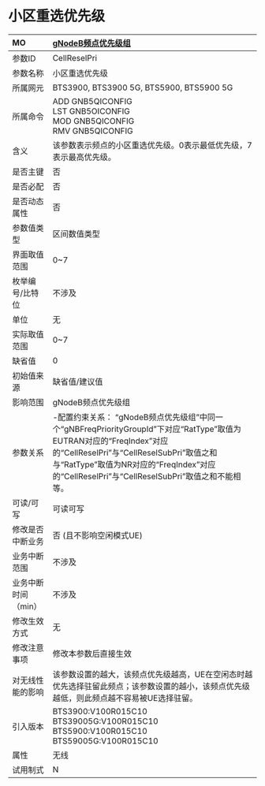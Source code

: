 # 小区重选优先级<table><thread><tr><th align = "left">MO</th><th align = "left"><a href = "index.html#小区重选优先级-5">gNodeB频点优先级组</a></td></tr></thread><tbody><tr><td>参数ID</td><td>CellReselPri</td></tr><tr><td>参数名称</td><td>小区重选优先级</td></tr><tr><td>所属网元</td><td>BTS3900, BTS3900 5G, BTS5900, BTS5900 5G</td></tr><tr><td>所属命令</td><td>ADD GNB5QICONFIG<br>LST GNB5OICONFIG<br>MOD GNB5QICONFIG<br>RMV GNB5QICONFIG</td></tr><tr><td>含义</td><td>该参数表示频点的小区重选优先级。0表示最低优先级，7表示最高优先级。</td></tr><tr><td>是否主键</td><td>否</td></tr><tr><td>是否必配</td><td>否</td></tr><tr><td>是否动态属性</td><td>否</td></tr><tr><td>参数值类型</td><td>区间数值类型</td></tr><tr><td>界面取值范围</td><td>0~7</td></tr><tr><td>枚举编号/比特位</td><td>不涉及</td></tr><tr><td>单位</td><td>无</td></tr><tr><td>实际取值范围</td><td>0~7</td></tr><tr><td>缺省值</td><td>0</td></tr><tr><td>初始值来源</td><td>缺省值/建议值</td></tr><tr><td>影响范围</td><td>gNodeB频点优先级组</td></tr><tr><td>参数关系</td><td>-配置约束关系：
“gNodeB频点优先级组”中同一个“gNBFreqPriorityGroupId”下对应“RatType”取值为EUTRAN对应的“FreqIndex”对应的“CellReselPri”与“CellReselSubPri”取值之和与“RatType”取值为NR对应的“FreqIndex”对应的“CellReselPri”与“CellReselSubPri”取值之和不能相等。</td></tr><tr><td>可读/可写</td><td>可读可写</td></tr><tr><td>修改是否中断业务</td><td>否 (且不影响空闲模式UE)</td></tr><tr><td>业务中断范围</td><td>不涉及</td></tr><tr><td>业务中断时间（min）</td><td>不涉及</td></tr><tr><td>修改生效方式</td><td>无</td></tr><tr><td>修改注意事项</td><td>修改本参数后直接生效</td></tr><tr><td>对无线性能的影响</td><td>该参数设置的越大，该频点优先级越高，UE在空闲态时越优先选择驻留此频点；该参数设置的越小，该频点优先级越低，则此频点越不容易被UE选择驻留。</td></tr><tr><td>引入版本</td><td>BTS3900:V100R015C10<br>BTS39005G:V100R015C10<br>BTS5900:V100R015C10<br>BTS59005G:V100R015C10</td></tr><tr><td>属性</td><td>无线</td></tr><tr><td>试用制式</td><td>N</td></tr></tbody></table>